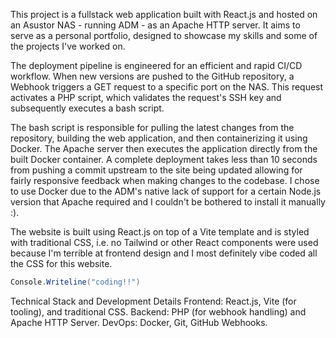 This project is a fullstack web application built with React.js and hosted on an Asustor NAS - running ADM - as an Apache HTTP server.
It aims to serve as a personal portfolio, designed to showcase my skills and some of the projects I've worked on. 
        
The deployment pipeline is engineered for an efficient and rapid CI/CD workflow.
When new versions are pushed to the GitHub repository, a Webhook triggers a GET request to a specific port on the NAS. 
This request activates a PHP script, which validates the request's SSH key and subsequently executes a bash script.

The bash script is responsible for pulling the latest changes from the repository, building the web application, and then containerizing it using Docker. 
The Apache server then executes the application directly from the built Docker container. A complete deployment takes less than 10 seconds 
from pushing a commit upstream to the site being updated allowing for fairly responsive feedback when making changes to the codebase.
I chose to use Docker due to the ADM's native lack of support for a certain Node.js version that Apache required and I couldn't be bothered to install it manually :). 

The website is built using React.js on top of a Vite template and is styled with traditional CSS, i.e. no Tailwind or other React components were used because I'm 
terrible at frontend design and I most definitely vibe coded all the CSS for this website.

```csharp
Console.Writeline("coding!!")
```

Technical Stack and Development Details
Frontend: React.js, Vite (for tooling), and traditional CSS.
Backend: PHP (for webhook handling) and Apache HTTP Server.
DevOps: Docker, Git, GitHub Webhooks.
